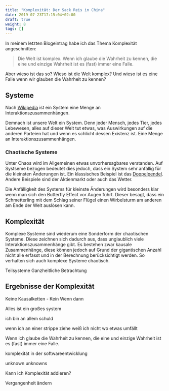 ```yaml
---
title: "Komplexität: Der Sack Reis in China"
date: 2019-07-23T17:15:04+02:00
draft: true
weight: 8
tags: []
---
```


In meinem letzten Blogeintrag habe ich das Thema Komplexität angeschnitten:

> Die Welt ist komplex. Wenn ich glaube die Wahrheit zu kennen, die eine und einzige Wahrheit ist es (fast) immer eine Falle.

Aber wieso ist das so? Wieso ist die Welt komplex? Und wieso ist es eine Falle wenn wir glauben die Wahrheit zu kennen?

## Systeme

Nach [Wikipedia](https://de.wikipedia.org/wiki/System#Systembegriff_der_Systemtheorie) ist ein System eine Menge an Interaktionszusammenhängen.

Demnach ist unsere Welt ein System. Denn jeder Mensch, jedes Tier, jedes Lebewesen, alles auf dieser Welt tut etwas, was Auswirkungen auf die anderen Parteien hat und wenn es schlicht dessen Existenz ist. Eine Menge an Interaktionszusammenhängen.

### Chaotische Systeme

Unter Chaos wird im Allgemeinen etwas unvorhersagbares verstanden. Auf Systseme bezogen bedeutet dies jedoch, dass ein System sehr anfällig für die kleinsten Änderungen ist. Ein klassisches Beispiel ist das [Doppelpendel](https://youtu.be/d0Z8wLLPNE0).  Andere Beispiele sind der Aktienmarkt oder auch das Wetter.

Die Anfälligkeit des Systems für kleinste Änderungen wird besonders klar wenn man sich den Butterfly Effect vor Augen führt. Dieser besagt, dass ein Schmetterling mit dem Schlag seiner Flügel einen Wirbelsturm am anderen am Ende der Welt auslösen kann. 

## Komplexität
Komplexe Systeme sind wiederum eine Sonderform der chaotischen Systeme. Diese zeichnen sich dadurch aus, dass unglaublich  viele Interaktionszusammenhänge gibt. Es bestehen zwar kausale Zusammenhänge, diese können jedoch auf Grund der gigantischen Anzahl nicht alle erfasst und in der Berechnung berücksichtigt werden. So verhalten sich auch komplexe Systeme chaotisch. 

Teilsysteme
Ganzheitliche Betrachtung

## Ergebnisse der Komplexität




Keine Kausalketten - Kein Wenn dann

Alles ist ein großes system

ich bin an allem schuld

wenn ich an einer strippe ziehe weiß ich nicht wo etwas umfällt

Wenn ich glaube die Wahrheit zu kennen, die eine und einzige Wahrheit ist es (fast) immer eine Falle.

komplexität in der softwareentwicklung

unknown unknowns

Kann ich Komplexität addieren?

Vergangenheit ändern
